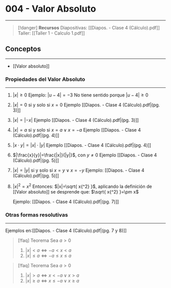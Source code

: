 # 004 - Valor Absoluto
***
> [!danger]  **Recursos**
> Diapositivas: [[Diapos. - Clase 4 (Cálculo).pdf]]
> Taller: [[Taller 1 - Calculo 1.pdf]]
## Conceptos
***
- [[Valor absoluto]]

### Propiedades del Valor Absoluto
***
1.  $|x|\geq 0$
	Ejemplo: $|u-4|=-3$ 
		 No tiene sentido porque
		 $|u-4|\geq 0$

2. $|x|= 0$ si y solo si $x=0$
	Ejemplo [[Diapos. - Clase 4 (Cálculo).pdf|(pg. 3)]]

3. $|x|=|-x|$
	Ejemplo [[Diapos. - Clase 4 (Cálculo).pdf|(pg. 3)]]

4. $|x|=a$ si y solo si $x=a \lor x=-a$ 
	Ejemplo [[Diapos. - Clase 4 (Cálculo).pdf|(pg. 4)]]

5. $|x \cdot y|=|x|\cdot|y|$
	Ejemplo [[Diapos. - Clase 4 (Cálculo).pdf|(pg. 4)]]

6. $|\frac{x}{y}|=\frac{|x|}{|y|}$, con $y \neq 0$
	Ejemplo [[Diapos. - Clase 4 (Cálculo).pdf|(pg. 5)]]

7. $|x|=|y|$ si y solo si $x=y \lor x=-y$
	 Ejemplo: [[Diapos. - Clase 4 (Cálculo).pdf|(pg. 5)]]

8. $|x|^2 = x^2$
	Entonces: $|x|=\sqrt{ x{^2} }$, aplicando la definición de [[Valor absoluto]] se desprende que:
	$\sqrt{ x{^2} }=\pm x$
	
	Ejemplo: [[Diapos. - Clase 4 (Cálculo).pdf|(pg. 7)]]
### Otras formas resolutivas
***
Ejemplos en:[[Diapos. - Clase 4 (Cálculo).pdf|(pg. 7 y 8)]]

> [!faq] Teorema
> Sea $a>0$
> 1. $|x| < a \Longleftrightarrow -a<x<a$
> 2. $|x| \leq a \Longleftrightarrow -a\leq x\leq a$

> [!faq] Teorema
> Sea $a>0$
> 1. $|x| > a \Longleftrightarrow x<-a \lor x>a$
> 2. $|x| \geq a \Longleftrightarrow x\leq-a \lor x\geq a$
